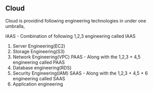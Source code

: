 ## Cloud
Cloud is providind following engineering technologies in under one umbralla,  

IAAS - Combination of following 1,2,3 engineering called IAAS 
  1. Server Engineering(EC2)
  2. Storage Engineering(S3)
  3. Network Engineering(VPC)
PAAS - Along with the 1,2,3 + 4,5 engineering called PAAS 
  4. Database engineering(RDS)
  5. Security Engineering(IAM)
SAAS - Along with the 1,2,3 + 4,5 + 6 engineering called SAAS
  6. Application engineering


